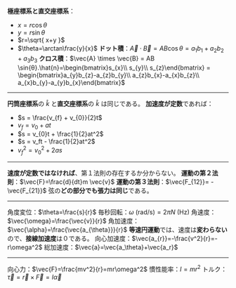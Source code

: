 **極座標系と直交座標系**：
- $x=r \cos \theta$
- $y=r \sin \theta$
- $r=\sqrt{ x+y }$
- $\theta=\arctan\frac{y}{x}$
**ドット積**：$\vec{A} \cdot \vec{B} = AB \cos{θ}=a_{1}b_{1}+a_{2}b_{2}+a_{3}b_{3}$
**クロス積**：$\vec{A} \times \vec{B} = AB \sin{θ}.\hat{n}=\begin{bmatrix}s_{x}\\ s_{y}\\ s_{z}\end{bmatrix} = \begin{bmatrix}a_{y}b_{z}-a_{z}b_{y}\\ a_{z}b_{x}-a_{x}b_{z}\\ a_{x}b_{y}-a_{y}b_{x}\end{bmatrix}$

---

**円筒座標系**の $\hat{k}$ と**直交座標系**の $\hat{k}$ は同じである。
**加速度が定数**であれば：
- $s = \frac{v_{f} + v_{0}}{2}t$
- $v_{f} = v_{0} + at$
- $s = v_{0}t + \frac{1}{2}at^2$
- $s = v_ft - \frac{1}{2}at^2$
- $v_f^2 = v_0^2 + 2as$

---

**速度が定数ではなければ**、第１法則の存在するか分からない。
**運動の第２法則**：$\vec{F}=\frac{d}{dt}m \vec{v}$
**運動の第３法則**：$\vec{F_{12}}= - \vec{F_{21}}$
弦の**どの部分でも張力は同じ**である。

---

角度変位：$\theta=\frac{s}{r}$
毎秒回転：$\omega\text{ (rad/s)} = 2\pi N\text{ (Hz)}$
角速度：$\vec{\omega}=\frac{\vec{v}}{r}$
角加速度：$\vec{\alpha}=\frac{\vec{a_{\theta}}}{r}$
**等速円運動**では、速度は**変わらない**ので、**接線加速度**は０である。
向心加速度：$\vec{a_{r}}=-\frac{v^2}{r}=-r\omega^2$
総加速度：$\vec{a}=\vec{a_\theta}+\vec{a_r}$

---

向心力：$\vec{F}=\frac{mv^2}{r}=mr\omega^2$
慣性能率：$I = mr^2$
トルク：$\vec{\tau}=\vec{r}\times \vec{F}=I\vec{\alpha}$